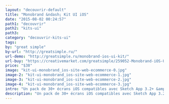 ```yaml
---
layout: "decouvrir-default"
title: "Monobrand &ndash; Kit UI iOS"
date: "2015-08-02 00:24:57"
path1: "decouvrir"
path2: "kits-ui"
path3:
category: "decouvrir-kits-ui"
tags:
by: "great simple"
by-url: "http://greatsimple.ru/"
url-demo: "http://greatsimple.ru/monobrand-ios-ui-kit/"
url-buy: "https://creativemarket.com/greatsimple/259052-Monobrand-iOS-UI-Kit"
price: "$38"
image: "kit-ui-monobrand_ios-site-web-ecommerce-0.jpg"
image-2: "kit-ui-monobrand_ios-site-web-ecommerce-1.jpg"
image-3: "kit-ui-monobrand_ios-site-web-ecommerce-2.jpg"
image-4: "kit-ui-monobrand_ios-site-web-ecommerce-3.jpg"
intro: "Un pack de 30+ écrans iOS compatibles avec Sketch App 3.2+ &amp; Adobe Photoshop CS6+. Le kit UI est conçu en vecto &ndash; pratique pour les exports Retina &ndash; avec des google fonts. Le tout est rangé dans des calques nommés en fonction des composants UI qu'ils contiennent. Le kit parfait si vous devez lancer une plateforme SasS ou un site ecommerce avant la fin de la semaine."
description: "Un pack de 30+ écrans iOS compatibles avec Sketch App 3.2+ &amp; Adobe Photoshop CS6+"
---
```


